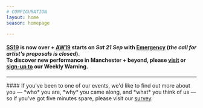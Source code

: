 ```yaml
---
# CONFIGURATION
layout: home
season: homepage

---
```

#### [SS19](/current/2019-springsummer) is now over + [AW19](/current/2019-autumnwinter) starts on *Sat 21 Sep* with [Emergency](/current/2019-emergency) (*the call for artist's proposals is closed*).<br>To discover new performance in Manchester + beyond, please <a href="http://wordofwarning.posthaven.com" target="_blank">visit</a> or <a href="http://eepurl.com/i_Odb" target="_blank">sign-up to</a> our Weekly Warning.         
<hr>               
#### If you've been to one of our events, we'd like to find out more about you — *who* you are, *why* you came along, and *what* you think of us — so if you've got five minutes spare, please visit our <a href="http://research.audiencesurveys.org/s.asp?k=152950990710" target="_blank">survey</a>.
